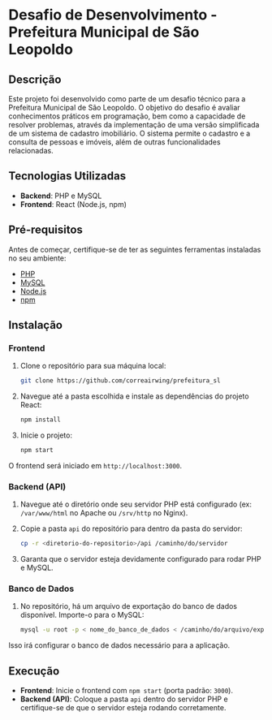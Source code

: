 
# Desafio de Desenvolvimento - Prefeitura Municipal de São Leopoldo

## Descrição

Este projeto foi desenvolvido como parte de um desafio técnico para a Prefeitura Municipal de São Leopoldo. O objetivo do desafio é avaliar conhecimentos práticos em programação, bem como a capacidade de resolver problemas, através da implementação de uma versão simplificada de um sistema de cadastro imobiliário. O sistema permite o cadastro e a consulta de pessoas e imóveis, além de outras funcionalidades relacionadas.

## Tecnologias Utilizadas

- **Backend**: PHP e MySQL
- **Frontend**: React (Node.js, npm)

## Pré-requisitos

Antes de começar, certifique-se de ter as seguintes ferramentas instaladas no seu ambiente:

- [PHP](https://www.php.net/)
- [MySQL](https://www.mysql.com/)
- [Node.js](https://nodejs.org/en/)
- [npm](https://www.npmjs.com/)

## Instalação

### Frontend

1. Clone o repositório para sua máquina local:

   ```bash
   git clone https://github.com/correairwing/prefeitura_sl
   ```

2. Navegue até a pasta escolhida e instale as dependências do projeto React:

   ```bash
   npm install
   ```

3. Inicie o projeto:

   ```bash
   npm start
   ```

O frontend será iniciado em `http://localhost:3000`.

### Backend (API)

1. Navegue até o diretório onde seu servidor PHP está configurado (ex: `/var/www/html` no Apache ou `/srv/http` no Nginx).

2. Copie a pasta `api` do repositório para dentro da pasta do servidor:

   ```bash
   cp -r <diretorio-do-repositorio>/api /caminho/do/servidor
   ```

3. Garanta que o servidor esteja devidamente configurado para rodar PHP e MySQL.

### Banco de Dados

1. No repositório, há um arquivo de exportação do banco de dados disponível. Importe-o para o MySQL:

   ```bash
   mysql -u root -p < nome_do_banco_de_dados < /caminho/do/arquivo/exportado.sql
   ```

Isso irá configurar o banco de dados necessário para a aplicação.

## Execução

- **Frontend**: Inicie o frontend com `npm start` (porta padrão: `3000`).
- **Backend (API)**: Coloque a pasta `api` dentro do servidor PHP e certifique-se de que o servidor esteja rodando corretamente.


